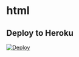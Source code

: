 # html

## Deploy to Heroku

[![Deploy](https://www.herokucdn.com/deploy/button.svg)](https://heroku.com/deploy)
